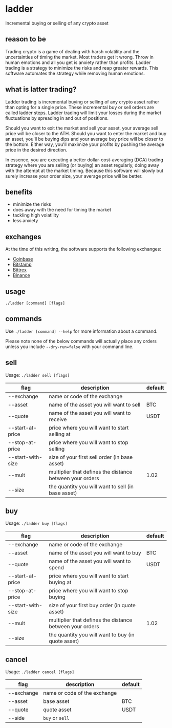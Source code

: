 # ladder

Incremental buying or selling of any crypto asset

## reason to be

Trading crypto is a game of dealing with harsh volatility and the uncertainties of timing the market. Most traders get it wrong. Throw in human emotions and all you get is anxiety rather than profits. Ladder trading is a strategy to minimize the risks and reap greater rewards. This software automates the strategy while removing human emotions.

## what is latter trading?

Ladder trading is incremental buying or selling of any crypto asset rather than opting for a single price. These incremental buy or sell orders are called ladder steps. Ladder trading will limit your losses during the market fluctuations by spreading in and out of positions. 

Should you want to exit the market and sell your asset, your average sell price will be closer to the ATH. Should you want to enter the market and buy an asset, you'll be buying dips and your average buy price will be closer to the bottom. Either way, you'll maximize your profits by pushing the average price in the desired direction.

In essence, you are executing a better dollar-cost-averaging (DCA) trading strategy where you are selling (or buying) an asset regularly, doing away with the attempt at the market timing. Because this software will slowly but surely increase your order size, your average price will be better.

## benefits

* minimize the risks
* does away with the need for timing the market
* tackling high volatility
* less anxiety

## exchanges

At the time of this writing, the software supports the following exchanges:
* [Coinbase](https://pro.coinbase.com)
* [Bitstamp](https://www.bitstamp.net/ref/QWE1MDzZoyPWZNyU)
* [Bittrex](https://bittrex.com/discover/join?referralCode=CIC-YDN-5DX)
* [Binance](https://accounts.binance.com/en/register?ref=17133979)

## usage

`./ladder [command] [flags]`

## commands

Use `./ladder [command] --help` for more information about a command.

Please note none of the below commands will actually place any orders unless you include `--dry-run=false` with your command line.

## sell

Usage: `./ladder sell [flags]`

| flag              | description                                                            | default |
|-------------------|------------------------------------------------------------------------|---------|
| --exchange        | name or code of the exchange                                           |         |
| --asset           | name of the asset you will want to sell                                | BTC     |
| --quote           | name of the asset you will want to receive                             | USDT    |
| --start-at-price  | price where you will want to start selling at                          |         |
| --stop-at-price   | price where you will want to stop selling                              |         |
| --start-with-size | size of your first sell order (in base asset)                          |         |
| --mult            | multiplier that defines the distance between your orders               | 1.02    |
| --size            | the quantity you will want to sell (in base asset)                     |         |

## buy

Usage: `./ladder buy [flags]`

| flag              | description                                                            | default |
|-------------------|------------------------------------------------------------------------|---------|
| --exchange        | name or code of the exchange                                           |         |
| --asset           | name of the asset you will want to buy                                 | BTC     |
| --quote           | name of the asset you will want to spend                               | USDT    |
| --start-at-price  | price where you will want to start buying at                           |         |
| --stop-at-price   | price where you will want to stop buying                               |         |
| --start-with-size | size of your first buy order (in quote asset)                          |         |
| --mult            | multiplier that defines the distance between your orders               | 1.02    |
| --size            | the quantity you will want to buy (in quote asset)                     |         |

## cancel

Usage: `./ladder cancel [flags]`

| flag              | description                                                            | default |
|-------------------|------------------------------------------------------------------------|---------|
| --exchange        | name or code of the exchange                                           |         |
| --asset           | base asset                                                             | BTC     |
| --quote           | quote asset                                                            | USDT    |
| --side            | `buy` or `sell`                                                        |         |
